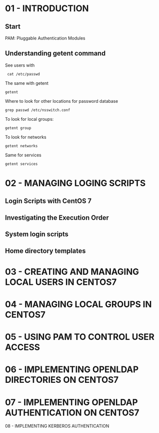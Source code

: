# 01 - INTRODUCTION

## Start

PAM: Pluggable Authentication Modules

## Understanding getent command

See users with 

```console
 cat /etc/passwd
```

The same with getent

```console
getent
```

Where to look for other locations for password database

```console
grep passwd /etc/nsswitch.conf
```

To look for local groups:

```console
getent group
```

To look for networks

```console
getent networks
```

Same for services

```console
getent services
```

# 02 - MANAGING LOGING SCRIPTS

## Login Scripts with CentOS 7

## Investigating the Execution Order

## System login scripts

## Home directory templates

# 03 - CREATING AND MANAGING LOCAL USERS IN CENTOS7

# 04 - MANAGING LOCAL GROUPS IN CENTOS7

# 05 - USING PAM TO CONTROL USER ACCESS

# 06 - IMPLEMENTING OPENLDAP DIRECTORIES ON CENTOS7

# 07 - IMPLEMENTING OPENLDAP AUTHENTICATION ON CENTOS7

08 - IMPLEMENTING KERBEROS AUTHENTICATION